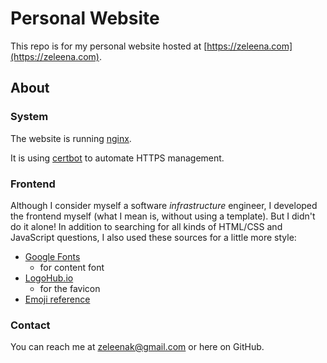 # Personal Website

This repo is for my personal website hosted at [https://zeleena.com](https://zeleena.com).

## About

### System

The website is running [nginx](https://www.nginx.com/).

It is using [certbot](https://certbot.eff.org/) to automate HTTPS management.

### Frontend

Although I consider myself a software _infrastructure_ engineer, I developed the frontend myself (what I mean is, without using a template). But I didn't do it alone! In addition to searching for all kinds of HTML/CSS and JavaScript questions, I also used these sources for a little more style:
* [Google Fonts](https://fonts.google.com/)
  * for content font
* [LogoHub.io](https://logohub.io/)
  * for the favicon
* [Emoji reference](https://www.w3schools.com/charsets/ref_emoji.asp)

### Contact

You can reach me at [zeleenak@gmail.com](mailto:zeleenak@gmail.com) or here on GitHub.
